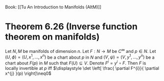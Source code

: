 Book: [[Tu An Introduction to Manifolds (AItM)]]
# Theorem 6.26 (Inverse function theorem on manifolds)
Let $N,M$ be manifolds of dimension $n$.
Let $F:N\to M$ be $C^{\infty}$ and $p\in N$.
Let $(U,\phi)=(U,x^{1},\dots,x^{n})$ be a chart about $p$ in $N$ and $(V,\psi)=(V,y^{1},\dots,y^{n})$ be a chart about $F(p)$ in $M$ such that $F(U)\subseteq V$.
Denote $F^{i}=y^{i}\circ F$.
Then $F$ is locally invertible at $p$ iff $\displaystyle \det \left[ \frac{ \partial F^{i}}{ \partial x^{j} }(p) \right]\neq0$